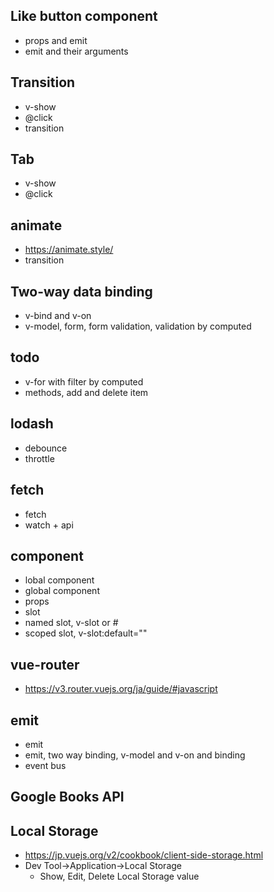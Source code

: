 ## Like button component
- props and emit
- emit and their arguments

## Transition
- v-show
- @click
- transition

## Tab
- v-show
- @click

## animate
- https://animate.style/
- transition

## Two-way data binding
- v-bind and v-on
- v-model, form, form validation, validation by computed

## todo
- v-for with filter by computed
- methods, add and delete item

## lodash
- debounce
- throttle

## fetch
- fetch
- watch + api

## component
- lobal component
- global component
- props
- slot
- named slot, v-slot or #
- scoped slot, v-slot:default=""

## vue-router
- https://v3.router.vuejs.org/ja/guide/#javascript

## emit
- emit
- emit, two way binding, v-model and v-on and binding
- event bus

## Google Books API

## Local Storage
- https://jp.vuejs.org/v2/cookbook/client-side-storage.html
- Dev Tool->Application->Local Storage
  - Show, Edit, Delete Local Storage value